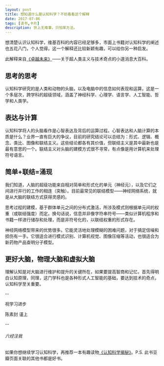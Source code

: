 ```yaml
---
layout: post
title: 想知道什么是认知科学？不妨看看这个解释
date: 2017-07-06
tags: [读书,卡片]
description: 世上无难事，只怕笨方法。
---
```





想清楚认识认知科学，维基百科的内容已经足够多，市面上书籍对认知科学的阐述也五花八门，个人觉得，这一个解释还比较新颖有趣，可以给你另一种启发。

此解释来自[《卓越未来》](https://book.douban.com/subject/26933447/)——关于超人类主义与技术奇点的小道消息大百科。

## 思考的思考

认知科学研究的是人类和动物的头脑，以及电脑中的信息如何表现和运算。这是一个多层次，跨学科的超级领域，涵盖了神经科学、心理学、语言学、人工智能、哲学和人类学。

## 表达与计算

认知科学将人的头脑看作是心智表达及背后的运算过程。心智表达和人脑计算的本质是什么？业界一直有巨大的争议，目前的研究结论可以总结为：形式、逻辑、概念、类比、图像和联结主义。这些结论都各有其价值，但联结主义是其中最新也是最有意思的一个。联结主义对头脑的建模方式很不寻常，有点像是用计算机来处理符号语言。

## 简单+联结=涌现

我们知道，人脑的超级功能来自相对简单和形式化的单元（神经元），以及它们之间进行并行的工作的相连（突触）。目前最常见的联结模型——神经网络系统，就是从大脑的联结方式获得灵感的。

思考过程的建模，基于群体单元之间的分布式激活，所涉及模式则根据单元间的权重（或联结强度）而定。换句话说，信息并非像字符串符号——类似计算机程序和书籍一样进行储存和处理，而是非符号化的，以联结权重的形式存在。

神经网络模型带来的优势很多。它能灵活地处理模糊的困难问题，对于搞定信噪和损伤有一手。它很适合进行模式识别、计算机视觉、图像压缩等活动，也很适合为新药物产品查明分子模型。

## 更好大脑，物理大脑和虚拟大脑

理解认知是对大脑进行维护和提升的关键所在，如果要提高智商和记忆，首先得明白认知原理，同理，这门学科也是各种形式人工智能的基础，要达到技术的奇点，认知科学至关重要。


--

祝学习进步

陈素封 谨上

--

###### 六经注我

如果你想继续学习认知科学，再推荐一本有趣读物[《认知科学揭秘》](https://book.douban.com/subject/1127971/)。P.S. 此书豆瓣页面关联的其他书都是好书。



